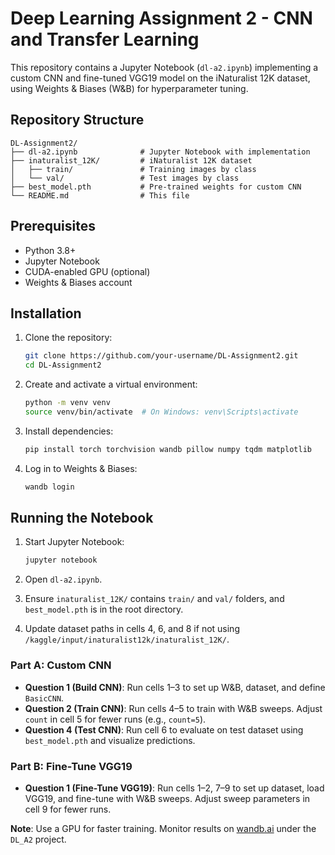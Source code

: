 # Deep Learning Assignment 2 - CNN and Transfer Learning

This repository contains a Jupyter Notebook (`dl-a2.ipynb`) implementing a custom CNN and fine-tuned VGG19 model on the iNaturalist 12K dataset, using Weights & Biases (W&B) for hyperparameter tuning.

## Repository Structure

```
DL-Assignment2/
├── dl-a2.ipynb              # Jupyter Notebook with implementation
├── inaturalist_12K/         # iNaturalist 12K dataset
│   ├── train/               # Training images by class
│   └── val/                 # Test images by class
├── best_model.pth           # Pre-trained weights for custom CNN
└── README.md                # This file
```

## Prerequisites

- Python 3.8+
- Jupyter Notebook
- CUDA-enabled GPU (optional)
- Weights & Biases account

## Installation

1. Clone the repository:
   ```bash
   git clone https://github.com/your-username/DL-Assignment2.git
   cd DL-Assignment2
   ```

2. Create and activate a virtual environment:
   ```bash
   python -m venv venv
   source venv/bin/activate  # On Windows: venv\Scripts\activate
   ```

3. Install dependencies:
   ```bash
   pip install torch torchvision wandb pillow numpy tqdm matplotlib
   ```

4. Log in to Weights & Biases:
   ```bash
   wandb login
   ```

## Running the Notebook

1. Start Jupyter Notebook:
   ```bash
   jupyter notebook
   ```

2. Open `dl-a2.ipynb`.

3. Ensure `inaturalist_12K/` contains `train/` and `val/` folders, and `best_model.pth` is in the root directory.

4. Update dataset paths in cells 4, 6, and 8 if not using `/kaggle/input/inaturalist12k/inaturalist_12K/`.

### Part A: Custom CNN

- **Question 1 (Build CNN)**: Run cells 1–3 to set up W&B, dataset, and define `BasicCNN`.
- **Question 2 (Train CNN)**: Run cells 4–5 to train with W&B sweeps. Adjust `count` in cell 5 for fewer runs (e.g., `count=5`).
- **Question 4 (Test CNN)**: Run cell 6 to evaluate on test dataset using `best_model.pth` and visualize predictions.

### Part B: Fine-Tune VGG19

- **Question 1 (Fine-Tune VGG19)**: Run cells 1–2, 7–9 to set up dataset, load VGG19, and fine-tune with W&B sweeps. Adjust sweep parameters in cell 9 for fewer runs.

**Note**: Use a GPU for faster training. Monitor results on [wandb.ai](https://wandb.ai) under the `DL_A2` project.
